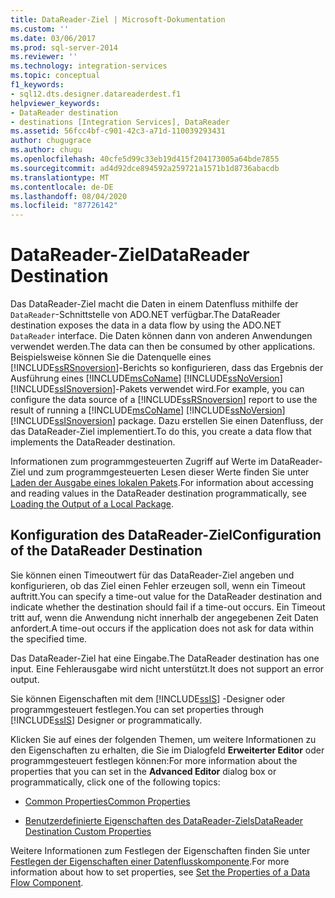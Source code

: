 ```yaml
---
title: DataReader-Ziel | Microsoft-Dokumentation
ms.custom: ''
ms.date: 03/06/2017
ms.prod: sql-server-2014
ms.reviewer: ''
ms.technology: integration-services
ms.topic: conceptual
f1_keywords:
- sql12.dts.designer.datareaderdest.f1
helpviewer_keywords:
- DataReader destination
- destinations [Integration Services], DataReader
ms.assetid: 56fcc4bf-c901-42c3-a71d-110039293431
author: chugugrace
ms.author: chugu
ms.openlocfilehash: 40cfe5d99c33eb19d415f204173005a64bde7855
ms.sourcegitcommit: ad4d92dce894592a259721a1571b1d8736abacdb
ms.translationtype: MT
ms.contentlocale: de-DE
ms.lasthandoff: 08/04/2020
ms.locfileid: "87726142"
---
```

# <a name="datareader-destination"></a><span data-ttu-id="07a50-102">DataReader-Ziel</span><span class="sxs-lookup"><span data-stu-id="07a50-102">DataReader Destination</span></span>
  <span data-ttu-id="07a50-103">Das DataReader-Ziel macht die Daten in einem Datenfluss mithilfe der `DataReader`-Schnittstelle von ADO.NET verfügbar.</span><span class="sxs-lookup"><span data-stu-id="07a50-103">The DataReader destination exposes the data in a data flow by using the ADO.NET `DataReader` interface.</span></span> <span data-ttu-id="07a50-104">Die Daten können dann von anderen Anwendungen verwendet werden.</span><span class="sxs-lookup"><span data-stu-id="07a50-104">The data can then be consumed by other applications.</span></span> <span data-ttu-id="07a50-105">Beispielsweise können Sie die Datenquelle eines [!INCLUDE[ssRSnoversion](../../includes/ssrsnoversion-md.md)]-Berichts so konfigurieren, dass das Ergebnis der Ausführung eines [!INCLUDE[msCoName](../../includes/msconame-md.md)] [!INCLUDE[ssNoVersion](../../includes/ssnoversion-md.md)] [!INCLUDE[ssISnoversion](../../includes/ssisnoversion-md.md)]-Pakets verwendet wird.</span><span class="sxs-lookup"><span data-stu-id="07a50-105">For example, you can configure the data source of a [!INCLUDE[ssRSnoversion](../../includes/ssrsnoversion-md.md)] report to use the result of running a [!INCLUDE[msCoName](../../includes/msconame-md.md)] [!INCLUDE[ssNoVersion](../../includes/ssnoversion-md.md)] [!INCLUDE[ssISnoversion](../../includes/ssisnoversion-md.md)] package.</span></span> <span data-ttu-id="07a50-106">Dazu erstellen Sie einen Datenfluss, der das DataReader-Ziel implementiert.</span><span class="sxs-lookup"><span data-stu-id="07a50-106">To do this, you create a data flow that implements the DataReader destination.</span></span>  
  
 <span data-ttu-id="07a50-107">Informationen zum programmgesteuerten Zugriff auf Werte im DataReader-Ziel und zum programmgesteuerten Lesen dieser Werte finden Sie unter [Laden der Ausgabe eines lokalen Pakets](../run-manage-packages-programmatically/loading-the-output-of-a-local-package.md).</span><span class="sxs-lookup"><span data-stu-id="07a50-107">For information about accessing and reading values in the DataReader destination programmatically, see [Loading the Output of a Local Package](../run-manage-packages-programmatically/loading-the-output-of-a-local-package.md).</span></span>  
  
## <a name="configuration-of-the-datareader-destination"></a><span data-ttu-id="07a50-108">Konfiguration des DataReader-Ziel</span><span class="sxs-lookup"><span data-stu-id="07a50-108">Configuration of the DataReader Destination</span></span>  
 <span data-ttu-id="07a50-109">Sie können einen Timeoutwert für das DataReader-Ziel angeben und konfigurieren, ob das Ziel einen Fehler erzeugen soll, wenn ein Timeout auftritt.</span><span class="sxs-lookup"><span data-stu-id="07a50-109">You can specify a time-out value for the DataReader destination and indicate whether the destination should fail if a time-out occurs.</span></span> <span data-ttu-id="07a50-110">Ein Timeout tritt auf, wenn die Anwendung nicht innerhalb der angegebenen Zeit Daten anfordert.</span><span class="sxs-lookup"><span data-stu-id="07a50-110">A time-out occurs if the application does not ask for data within the specified time.</span></span>  
  
 <span data-ttu-id="07a50-111">Das DataReader-Ziel hat eine Eingabe.</span><span class="sxs-lookup"><span data-stu-id="07a50-111">The DataReader destination has one input.</span></span> <span data-ttu-id="07a50-112">Eine Fehlerausgabe wird nicht unterstützt.</span><span class="sxs-lookup"><span data-stu-id="07a50-112">It does not support an error output.</span></span>  
  
 <span data-ttu-id="07a50-113">Sie können Eigenschaften mit dem [!INCLUDE[ssIS](../../includes/ssis-md.md)] -Designer oder programmgesteuert festlegen.</span><span class="sxs-lookup"><span data-stu-id="07a50-113">You can set properties through [!INCLUDE[ssIS](../../includes/ssis-md.md)] Designer or programmatically.</span></span>  
  
 <span data-ttu-id="07a50-114">Klicken Sie auf eines der folgenden Themen, um weitere Informationen zu den Eigenschaften zu erhalten, die Sie im Dialogfeld **Erweiterter Editor** oder programmgesteuert festlegen können:</span><span class="sxs-lookup"><span data-stu-id="07a50-114">For more information about the properties that you can set in the **Advanced Editor** dialog box or programmatically, click one of the following topics:</span></span>  
  
-   [<span data-ttu-id="07a50-115">Common Properties</span><span class="sxs-lookup"><span data-stu-id="07a50-115">Common Properties</span></span>](../common-properties.md)  
  
-   [<span data-ttu-id="07a50-116">Benutzerdefinierte Eigenschaften des DataReader-Ziels</span><span class="sxs-lookup"><span data-stu-id="07a50-116">DataReader Destination Custom Properties</span></span>](datareader-destination-custom-properties.md)  
  
 <span data-ttu-id="07a50-117">Weitere Informationen zum Festlegen der Eigenschaften finden Sie unter [Festlegen der Eigenschaften einer Datenflusskomponente](set-the-properties-of-a-data-flow-component.md).</span><span class="sxs-lookup"><span data-stu-id="07a50-117">For more information about how to set properties, see [Set the Properties of a Data Flow Component](set-the-properties-of-a-data-flow-component.md).</span></span>  
  
  
